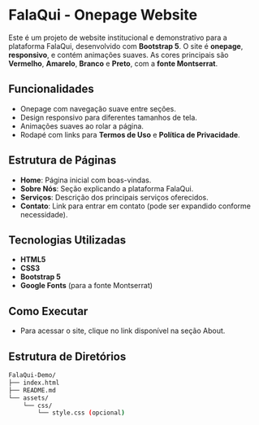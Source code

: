 # FalaQui - Onepage Website

Este é um projeto de website institucional e demonstrativo para a plataforma FalaQui, desenvolvido com **Bootstrap 5**. O site é **onepage**, **responsivo**, e contém animações suaves. As cores principais são **Vermelho**, **Amarelo**, **Branco** e **Preto**, com a **fonte Montserrat**.

## Funcionalidades

- Onepage com navegação suave entre seções.
- Design responsivo para diferentes tamanhos de tela.
- Animações suaves ao rolar a página.
- Rodapé com links para **Termos de Uso** e **Política de Privacidade**.

## Estrutura de Páginas

- **Home**: Página inicial com boas-vindas.
- **Sobre Nós**: Seção explicando a plataforma FalaQui.
- **Serviços**: Descrição dos principais serviços oferecidos.
- **Contato**: Link para entrar em contato (pode ser expandido conforme necessidade).

## Tecnologias Utilizadas

- **HTML5**
- **CSS3**
- **Bootstrap 5**
- **Google Fonts** (para a fonte Montserrat)

## Como Executar

- Para acessar o site, clique no link disponível na seção About.

## Estrutura de Diretórios

```bash
FalaQui-Demo/
├── index.html
├── README.md
└── assets/
    └── css/
        └── style.css (opcional)
